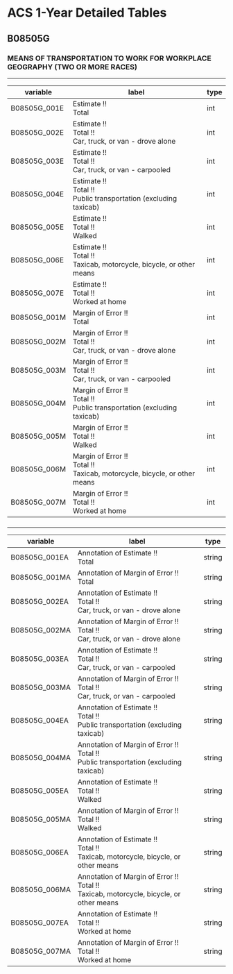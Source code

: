 # ACS 1-Year Detailed Tables

## B08505G

### MEANS OF TRANSPORTATION TO WORK FOR WORKPLACE GEOGRAPHY (TWO OR MORE RACES)

___

| variable | label | type |
| ----- | ----- | ----- |
| B08505G_001E | Estimate !!<br>Total | int |
| B08505G_002E | Estimate !!<br>Total !!<br>Car, truck, or van - drove alone | int |
| B08505G_003E | Estimate !!<br>Total !!<br>Car, truck, or van - carpooled | int |
| B08505G_004E | Estimate !!<br>Total !!<br>Public transportation (excluding taxicab) | int |
| B08505G_005E | Estimate !!<br>Total !!<br>Walked | int |
| B08505G_006E | Estimate !!<br>Total !!<br>Taxicab, motorcycle, bicycle, or other means | int |
| B08505G_007E | Estimate !!<br>Total !!<br>Worked at home | int |
| B08505G_001M | Margin of Error !!<br>Total | int |
| B08505G_002M | Margin of Error !!<br>Total !!<br>Car, truck, or van - drove alone | int |
| B08505G_003M | Margin of Error !!<br>Total !!<br>Car, truck, or van - carpooled | int |
| B08505G_004M | Margin of Error !!<br>Total !!<br>Public transportation (excluding taxicab) | int |
| B08505G_005M | Margin of Error !!<br>Total !!<br>Walked | int |
| B08505G_006M | Margin of Error !!<br>Total !!<br>Taxicab, motorcycle, bicycle, or other means | int |
| B08505G_007M | Margin of Error !!<br>Total !!<br>Worked at home | int |
### 

___

| variable | label | type |
| ----- | ----- | ----- |
| B08505G_001EA | Annotation of Estimate !!<br>Total | string |
| B08505G_001MA | Annotation of Margin of Error !!<br>Total | string |
| B08505G_002EA | Annotation of Estimate !!<br>Total !!<br>Car, truck, or van - drove alone | string |
| B08505G_002MA | Annotation of Margin of Error !!<br>Total !!<br>Car, truck, or van - drove alone | string |
| B08505G_003EA | Annotation of Estimate !!<br>Total !!<br>Car, truck, or van - carpooled | string |
| B08505G_003MA | Annotation of Margin of Error !!<br>Total !!<br>Car, truck, or van - carpooled | string |
| B08505G_004EA | Annotation of Estimate !!<br>Total !!<br>Public transportation (excluding taxicab) | string |
| B08505G_004MA | Annotation of Margin of Error !!<br>Total !!<br>Public transportation (excluding taxicab) | string |
| B08505G_005EA | Annotation of Estimate !!<br>Total !!<br>Walked | string |
| B08505G_005MA | Annotation of Margin of Error !!<br>Total !!<br>Walked | string |
| B08505G_006EA | Annotation of Estimate !!<br>Total !!<br>Taxicab, motorcycle, bicycle, or other means | string |
| B08505G_006MA | Annotation of Margin of Error !!<br>Total !!<br>Taxicab, motorcycle, bicycle, or other means | string |
| B08505G_007EA | Annotation of Estimate !!<br>Total !!<br>Worked at home | string |
| B08505G_007MA | Annotation of Margin of Error !!<br>Total !!<br>Worked at home | string |

